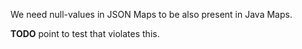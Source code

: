 
We need null-values in JSON Maps to be also present in Java Maps.

**TODO** point to test that violates this.

